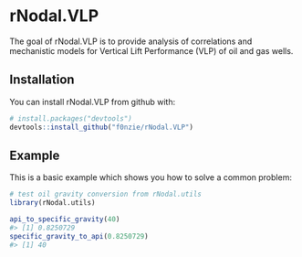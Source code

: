 
<!-- README.md is generated from README.Rmd. Please edit that file -->
rNodal.VLP
==========

The goal of rNodal.VLP is to provide analysis of correlations and mechanistic models for Vertical Lift Performance (VLP) of oil and gas wells.

Installation
------------

You can install rNodal.VLP from github with:

``` r
# install.packages("devtools")
devtools::install_github("f0nzie/rNodal.VLP")
```

Example
-------

This is a basic example which shows you how to solve a common problem:

``` r
# test oil gravity conversion from rNodal.utils
library(rNodal.utils)

api_to_specific_gravity(40)
#> [1] 0.8250729
specific_gravity_to_api(0.8250729)
#> [1] 40
```

